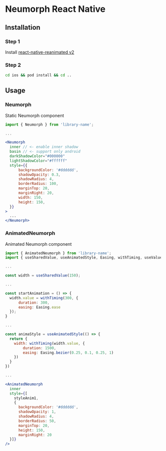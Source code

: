 # Neumorph React Native

## Installation

### Step 1
Install <a href="https://docs.swmansion.com/react-native-reanimated/docs/installation" target="_blank">react-native-reanimated v2</a>

### Step 2

```bash 
cd ios && pod install && cd ..
```

## Usage

### Neumorph
Static Neumorph component
```jsx
import { Neumorph } from 'library-name';

...

<Neumorph
  inner // <- enable inner shadow
  basin // <- support only android
  darkShadowColor="#000000"
  lightShadowColor="#ffffff"
  style={{
      backgroundColor: '#dddddd',
      shadowOpacity: 0.3,
      shadowRadius: 4,
      borderRadius: 100,
      marginTop: 20,
      marginRight: 20,
      width: 150,
      height: 150,
  }}
>
  ...
</Neumorph>
```

<!-- ![Screeen Example](assets/RectangleNeumorph.png) -->
<!-- [<img src="assets/RectangleNeumorph.png" width="300" height="500"/>](assets/RectangleNeumorph.png) -->

### AnimatedNeumorph
Animated Neumorph component
```jsx
import { AnimatedNeumorph } from 'library-name';
import { useSharedValue, useAnimatedStyle, Easing, withTiming, useValue } from 'react-native-reanimated';

...

const width = useSharedValue(150);

...

const startAnimation = () => {
  width.value = withTiming(300, {
      duration: 300,
      easing: Easing.ease
  });
}

...

const animaStyle = useAnimatedStyle(() => {
  return {
    width: withTiming(width.value, {
        duration: 1500,
        easing: Easing.bezier(0.25, 0.1, 0.25, 1)
    })
  }
})

...

<AnimatedNeumorph
  inner
  style={[
    styleAnim1,
    { 
      backgroundColor: '#dddddd',
      shadowOpacity: 1,
      shadowRadius: 4,
      borderRadius: 50,
      marginTop: 20,
      height: 150,
      marginRight: 20
  }]}
/>
```